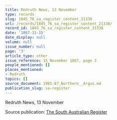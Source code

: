 ```yaml
---
title: Redruth News, 13 November
type: records
slug: 1845_76_sa_register_content_21338
url: /records/1845_76_sa_register_content_21338/
record_id: 1845_76_sa_register_content_21338
date: '1867-11-15'
date_display: null
volume: null
issue_number: null
page: '3'
article_type: other
issue_reference: 15 November 1867, page 3
people_mentioned: []
places_mentioned:
- Redruth
topics: []
source_document: 1985-87_Northern__Argus.md
publication_slug: sa-register
---
```


Redruth News, 13 November

Source publication: [The South Australian Register](/publications/sa-register/)
